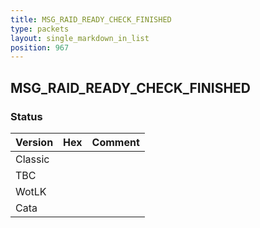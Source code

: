 ```yaml
---
title: MSG_RAID_READY_CHECK_FINISHED
type: packets
layout: single_markdown_in_list
position: 967
---
```


## MSG_RAID_READY_CHECK_FINISHED

### Status

Version | Hex | Comment
---------- | ---------- | ---------- 
Classic |  |  
TBC |  |  
WotLK |  |  
Cata |  |  
